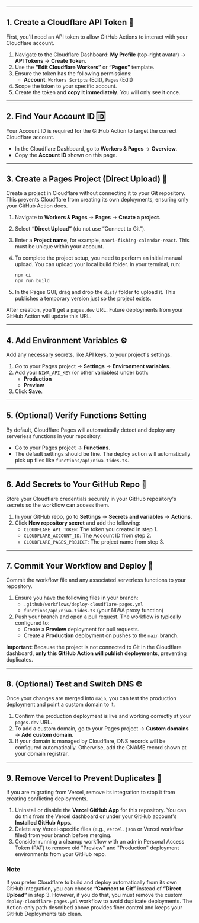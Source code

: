 -----

## **1. Create a Cloudflare API Token** 🔑

First, you'll need an API token to allow GitHub Actions to interact with your Cloudflare account.

1.  Navigate to the Cloudflare Dashboard: **My Profile** (top-right avatar) → **API Tokens** → **Create Token**.
2.  Use the **“Edit Cloudflare Workers”** or **“Pages”** template.
3.  Ensure the token has the following permissions:
      * **Account**: `Workers Scripts` (Edit), `Pages` (Edit)
4.  Scope the token to your specific account.
5.  Create the token and **copy it immediately**. You will only see it once.

-----

## **2. Find Your Account ID** 🆔

Your Account ID is required for the GitHub Action to target the correct Cloudflare account.

  * In the Cloudflare Dashboard, go to **Workers & Pages** → **Overview**.
  * Copy the **Account ID** shown on this page.

-----

## **3. Create a Pages Project (Direct Upload)** 🚀

Create a project in Cloudflare without connecting it to your Git repository. This prevents Cloudflare from creating its own deployments, ensuring only your GitHub Action does.

1.  Navigate to **Workers & Pages** → **Pages** → **Create a project**.

2.  Select **“Direct Upload”** (do not use “Connect to Git”).

3.  Enter a **Project name**, for example, `maori-fishing-calendar-react`. This must be unique within your account.

4.  To complete the project setup, you need to perform an initial manual upload. You can upload your local build folder. In your terminal, run:

    ```sh
    npm ci
    npm run build
    ```

5.  In the Pages GUI, drag and drop the `dist/` folder to upload it. This publishes a temporary version just so the project exists.

After creation, you'll get a `pages.dev` URL. Future deployments from your GitHub Action will update this URL.

-----

## **4. Add Environment Variables** ⚙️

Add any necessary secrets, like API keys, to your project's settings.

1.  Go to your Pages project → **Settings** → **Environment variables**.
2.  Add your `NIWA_API_KEY` (or other variables) under both:
      * **Production**
      * **Preview**
3.  Click **Save**.

-----

## **5. (Optional) Verify Functions Setting**

By default, Cloudflare Pages will automatically detect and deploy any serverless functions in your repository.

  * Go to your Pages project → **Functions**.
  * The default settings should be fine. The deploy action will automatically pick up files like `functions/api/niwa-tides.ts`.

-----

## **6. Add Secrets to Your GitHub Repo** 🤫

Store your Cloudflare credentials securely in your GitHub repository's secrets so the workflow can access them.

1.  In your GitHub repo, go to **Settings** → **Secrets and variables** → **Actions**.
2.  Click **New repository secret** and add the following:
      * `CLOUDFLARE_API_TOKEN`: The token you created in step 1.
      * `CLOUDFLARE_ACCOUNT_ID`: The Account ID from step 2.
      * `CLOUDFLARE_PAGES_PROJECT`: The project name from step 3.

-----

## **7. Commit Your Workflow and Deploy** 🚀

Commit the workflow file and any associated serverless functions to your repository.

1.  Ensure you have the following files in your branch:
      * `.github/workflows/deploy-cloudflare-pages.yml`
      * `functions/api/niwa-tides.ts` (your NIWA proxy function)
2.  Push your branch and open a pull request. The workflow is typically configured to:
      * Create a **Preview** deployment for pull requests.
      * Create a **Production** deployment on pushes to the `main` branch.

**Important**: Because the project is not connected to Git in the Cloudflare dashboard, **only this GitHub Action will publish deployments**, preventing duplicates.

-----

## **8. (Optional) Test and Switch DNS** 🌐

Once your changes are merged into `main`, you can test the production deployment and point a custom domain to it.

1.  Confirm the production deployment is live and working correctly at your `pages.dev` URL.
2.  To add a custom domain, go to your Pages project → **Custom domains** → **Add custom domain**.
3.  If your domain is managed by Cloudflare, DNS records will be configured automatically. Otherwise, add the CNAME record shown at your domain registrar.

-----

## **9. Remove Vercel to Prevent Duplicates** 🧹

If you are migrating from Vercel, remove its integration to stop it from creating conflicting deployments.

1.  Uninstall or disable the **Vercel GitHub App** for this repository. You can do this from the Vercel dashboard or under your GitHub account's **Installed GitHub Apps**.
2.  Delete any Vercel-specific files (e.g., `vercel.json` or Vercel workflow files) from your branch before merging.
3.  Consider running a cleanup workflow with an admin Personal Access Token (PAT) to remove old "Preview" and "Production" deployment environments from your GitHub repo.

### **Note**

If you prefer Cloudflare to build and deploy automatically from its own GitHub integration, you can choose **“Connect to Git”** instead of **“Direct Upload”** in step 3. However, if you do that, you must remove the custom `deploy-cloudflare-pages.yml` workflow to avoid duplicate deployments. The Action-only path described above provides finer control and keeps your GitHub Deployments tab clean.